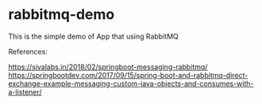 # rabbitmq-demo
This is the simple demo of App that using RabbitMQ

References:

https://sivalabs.in/2018/02/springboot-messaging-rabbitmq/
https://springbootdev.com/2017/09/15/spring-boot-and-rabbitmq-direct-exchange-example-messaging-custom-java-objects-and-consumes-with-a-listener/
